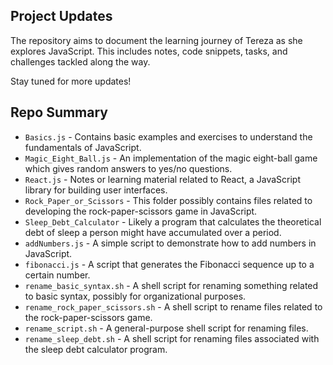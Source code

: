 ## Project Updates

The repository aims to document the learning journey of Tereza as she explores JavaScript. This includes notes, code snippets, tasks, and challenges tackled along the way.

Stay tuned for more updates!

## Repo Summary

- `Basics.js` - Contains basic examples and exercises to understand the fundamentals of JavaScript.
- `Magic_Eight_Ball.js` - An implementation of the magic eight-ball game which gives random answers to yes/no questions.
- `React.js` - Notes or learning material related to React, a JavaScript library for building user interfaces.
- `Rock_Paper_or_Scissors` - This folder possibly contains files related to developing the rock-paper-scissors game in JavaScript.
- `Sleep_Debt_Calculator` - Likely a program that calculates the theoretical debt of sleep a person might have accumulated over a period.
- `addNumbers.js` - A simple script to demonstrate how to add numbers in JavaScript.
- `fibonacci.js` - A script that generates the Fibonacci sequence up to a certain number.
- `rename_basic_syntax.sh` - A shell script for renaming something related to basic syntax, possibly for organizational purposes.
- `rename_rock_paper_scissors.sh` - A shell script to rename files related to the rock-paper-scissors game.
- `rename_script.sh` - A general-purpose shell script for renaming files.
- `rename_sleep_debt.sh` - A shell script for renaming files associated with the sleep debt calculator program.
